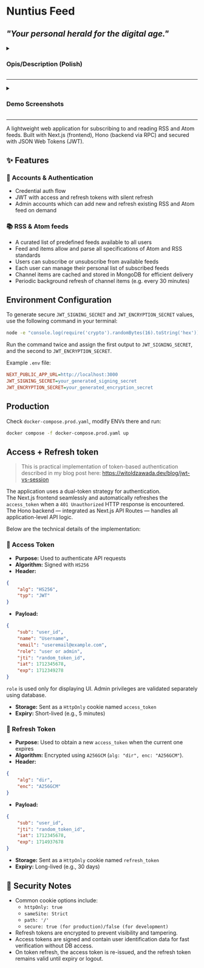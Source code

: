 # Nuntius Feed

## ***"Your personal herald for the digital age."***

<details>
<summary>

### Opis/Description (Polish)

</summary>

Aplikacja umożliwia przegląd i analizę danych z różnych kanałów RSS i Atom, agregując je w jednolitym formacie niezależnie od ich źródła i struktury. 


Pozwala użytkownikom subskrybować interesujące ich kanały, a następnie przeglądać treści w spójnej i przejrzystej formie. System automatycznie przetwarza heterogeniczne dane XML, ujednolica je i zapisuje w bazie danych, umożliwiając dalsze analizy oraz korelacje między źródłami i tematami.

Dane prezentowane są w nowoczesnym interfejsie, umożliwiając szybkie wyszukiwanie, filtrowanie i odczyt kluczowych informacji.

#### Przykładowe pytania, na które odpowiada aplikacja:
- Które kanały są aktualizowane, a które od dłuższego czasu nie publikowały nowych treści?
- Jakie są najnowsze artykuły z dodanych kanałów RSS i Atom?
- Ile jest arykułów zawierających określone słowa kluczowe (np. "Unia Europejska", "AI")?
- Które kanały mają największą liczbę wpisów?
- Które kanały dostarczają dane, które wymagają korekty lub fallbacków (np. brak ``description``,``author`` czy ``language``)?
- Jak różnią się schematy danych pomiędzy źródłami i jak aplikacja je normalizuje?

Dane kanałów RSS i Atom można eksportować w formacie XML.

Pierwszy zarejestrowany w systemie użytkownik zostaje adminem.
  
</details>

<hr>

<details>
<summary>

### Demo Screenshots

</summary> 

Landing Page:
![Admin Landing Page][Admin Landing Page]

Subscribed Feeds:
![Subscribed Feeds][Subscribed Feeds]

Single Feed:
![Single Feed][Single Feed]

All Articles:
![All Articles][All Articles]

Favorite Articles:
![Favorite Articles][Favorite Articles]

Admin Dashboard:
![Admin Dash1][Admin Dash1]
![Admin Dash2][Admin Dash2]

[Admin Landing Page]: ./screenshots/admin_landing.png "Admin Landing Page"
[Subscribed Feeds]: ./screenshots/sub_feeds.png "Subscribed Feeds"
[Single Feed]: ./screenshots/single_feed.png "Single Feed"
[All Articles]: ./screenshots/all_articles.png "All Articles"
[Favorite Articles]: ./screenshots/fav_articles.png "Favorite Articles"
[Admin Dash1]: ./screenshots/admin_dash1.png "Admin Dash1"
[Admin Dash2]: ./screenshots/admin_dash2.png "Admin Dash2"

...and many more!
  
</details>

<hr>

A lightweight web application for subscribing to and reading RSS and Atom feeds.
Built with Next.js (frontend), Hono (backend via RPC) and secured with JSON Web Tokens (JWT).

## ✨ Features
### 🧑 Accounts & Authentication
- Credential auth flow
- JWT with access and refresh tokens with silent refresh
- Admin accounts which can add new and refresh existing RSS and Atom feed on demand

### 📚 RSS & Atom feeds
- A curated list of predefined feeds available to all users
- Feed and items allow and parse all specifications of Atom and RSS standards
- Users can subscribe or unsubscribe from available feeds
- Each user can manage their personal list of subscribed feeds
- Channel items are cached and stored in MongoDB for efficient delivery
- Periodic background refresh of channel items (e.g. every 30 minutes)

## Environment Configuration
To generate secure ``JWT_SIGNING_SECRET`` and ``JWT_ENCRYPTION_SECRET`` values, use the following command in your terminal:

```bash
node -e "console.log(require('crypto').randomBytes(16).toString('hex'))"
```

Run the command twice and assign the first output to ``JWT_SIGNING_SECRET``, and the second to ``JWT_ENCRYPTION_SECRET``.

Example ``.env`` file:
```ini
NEXT_PUBLIC_APP_URL=http://localhost:3000
JWT_SIGNING_SECRET=your_generated_signing_secret
JWT_ENCRYPTION_SECRET=your_generated_encryption_secret
```

## Production

Check ``docker-compose.prod.yaml``, modify ENVs there and run:

```bash
docker compose -f docker-compose.prod.yaml up
```

## Access + Refresh token

> This is practical implementation of token-based authentication described in my blog post here:
> https://witoldzawada.dev/blog/jwt-vs-session 

The application uses a dual-token strategy for authentication.  
The Next.js frontend seamlessly and automatically refreshes the `access_token` when a `401 Unauthorized` HTTP response is encountered.  
The Hono backend — integrated as Next.js API Routes — handles all application-level API logic.

Below are the technical details of the implementation:

### 🔑 Access Token

- **Purpose:** Used to authenticate API requests
- **Algorithm:** Signed with ``HS256``
- **Header:** 
```json
{
    "alg": "HS256",
    "typ": "JWT"
}
```
- **Payload:** 
```json
{
    "sub": "user_id",
    "name": "Username",
    "email": "useremail@example.com",
    "role": "user or admin",
    "jti": "random_token_id",
    "iat": 1712345678,
    "exp": 1712349278
}
```

``role`` is used only for displaying UI. Admin privileges are validated separately using database.

- **Storage:** Sent as a ``HttpOnly`` cookie named ``access_token``
- **Expiry:** Short-lived (e.g., 5 minutes)

### 🔐 Refresh Token

- **Purpose:** Used to obtain a new ``access_token`` when the current one expires
- **Algorithm:** Encrypted using ``A256GCM`` (``alg: "dir", enc: "A256GCM"``).
- **Header:** 
```json
{
    "alg": "dir",
    "enc": "A256GCM"
}
```
- **Payload:** 
```json
{
    "sub": "user_id",
    "jti": "random_token_id",
    "iat": 1712345678,
    "exp": 1714937678
}
```
- **Storage:** Sent as a ``HttpOnly`` cookie named ``refresh_token``
- **Expiry:** Long-lived (e.g., 30 days)

## 🔐 Security Notes
- Common cookie options include:
    - ``httpOnly: true``
    - ``sameSite: Strict``
    - ``path: '/'``
    - ``secure: true (for production)/false (for development)``
- Refresh tokens are encrypted to prevent visibility and tampering.
- Access tokens are signed and contain user identification data for fast verification without DB access.
- On token refresh, the access token is re-issued, and the refresh token remains valid until expiry or logout.